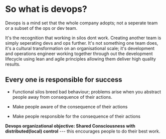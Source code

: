 # So what is devops?
Devops is a mind set that the whole company adopts; not a seperate team or a subset of the ops or dev team.

It's the recognition that working in silos dont work. Creating another team is simply seperating devs and ops further. It's not something one team does, it's a cultural transformation on an organisational scale; it's development and operations engineer working together through out the development lifecycle using lean and agile principles allowing them deliver high quality results.

## Every one is responsible for success
- Functional silos breed bad behaviour; problems arise when you abstract people away from consequence of their actions.

- Make people aware of the consequence of their actions

- Make people responsible for the consequence of their actions

**Devops organizational objective: Shared Consciousness with distributed(local) control**
--- this encourages people to do their best work.